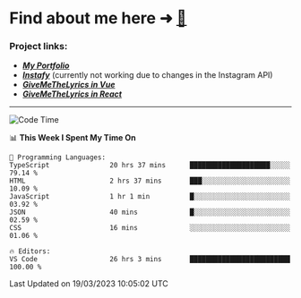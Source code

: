 # Find about me here ➜ [🧑](https://pauabella.dev)

### Project links:
- ***[My Portfolio](https://pauabella.dev)***
- ***[Instafy](https://instafy.me)*** (currently not working due to changes in the Instagram API)
- ***[GiveMeTheLyrics in Vue](https://lyrics.pauabella.dev)***
- ***[GiveMeTheLyrics in React](https://pauabella.dev/GiveMeTheLyrics)***

---
<!--START_SECTION:waka-->
![Code Time](http://img.shields.io/badge/Code%20Time-2%2C006%20hrs%2031%20mins-blue)

📊 **This Week I Spent My Time On** 

```text
💬 Programming Languages: 
TypeScript               20 hrs 37 mins      ████████████████████░░░░░   79.14 % 
HTML                     2 hrs 37 mins       ███░░░░░░░░░░░░░░░░░░░░░░   10.09 % 
JavaScript               1 hr 1 min          █░░░░░░░░░░░░░░░░░░░░░░░░   03.92 % 
JSON                     40 mins             █░░░░░░░░░░░░░░░░░░░░░░░░   02.59 % 
CSS                      16 mins             ░░░░░░░░░░░░░░░░░░░░░░░░░   01.06 % 

🔥 Editors: 
VS Code                  26 hrs 3 mins       █████████████████████████   100.00 % 
```


 Last Updated on 19/03/2023 10:05:02 UTC
<!--END_SECTION:waka-->
